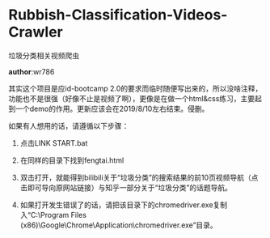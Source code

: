 # Rubbish-Classification-Videos-Crawler
 垃圾分类相关视频爬虫

**author**:wr786

其实这个项目是应id-bootcamp 2.0的要求而临时随便写出来的，所以没啥注释，功能也不是很强（好像不止是视频了啊），更像是在做一个html&css练习，主要起到一个demo的作用。更新应该会在2019/8/10左右结束。侵删。

如果有人想用的话，请遵循以下步骤：

1. 点击LINK START.bat

2. 在同样的目录下找到fengtai.html

3. 双击打开，就能得到bilibili关于“垃圾分类”的搜索结果的前10页视频导航（点击即可导向原网站链接）与知乎一部分关于“垃圾分类”的话题导航。

4. 如果打开发生错误了的话，请把该目录下的chromedriver.exe复制入“C:\Program Files (x86)\Google\Chrome\Application\chromedriver.exe”目录。

   
